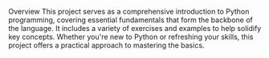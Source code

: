 Overview
This project serves as a comprehensive introduction to Python programming, covering essential fundamentals that form the backbone of the language. It includes a variety of exercises and examples to help solidify key concepts. Whether you're new to Python or refreshing your skills, this project offers a practical approach to mastering the basics.
